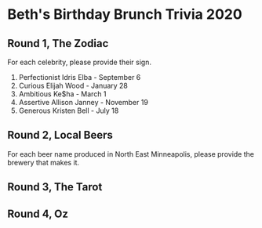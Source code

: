 # Beth's Birthday Brunch Trivia 2020

## Round 1, The Zodiac

For each celebrity, please provide their sign.

1. Perfectionist Idris Elba -  September 6
1. Curious Elijah Wood - January 28
1. Ambitious Ke$ha - March 1
1. Assertive Allison Janney - November 19
1. Generous Kristen Bell -  July 18

## Round 2, Local Beers

For each beer name produced in North East Minneapolis,
please provide the brewery that makes it.

<!-- 1. Pistachio Cream Ale -->
<!-- 1. Cumulonimbus -->
<!-- 1. Guavatron -->
<!-- 1. North Star Pils -->
<!-- 1. It was all a dream -->

## Round 3, The Tarot

<!-- 1. The currently most popular version of the Tarot, commonly called the RWS, was originally commissioned by Arthur Waite and published by The Rider company and for most of its life did not credit its illustrator. Who illustrated the RWS Tarot? -->
<!-- 1. The Tarot is said to tell the story of a journey where one of the face cards is encountering each of the other face cards, which card is the protagonist? -->
<!-- 1. Probably the most misunderstood card in the deck, this card means transition or change? -->
<!-- 1. The Tarot is divided into 2 sections labeled Major and Minor, what term is used for each section? -->
<!-- 1. The "suits" in the tarot aren't your regular clubs/hearts/spades/diamonds but instead consist of what 4 items? -->

## Round 4, Oz

<!-- 1. Famous for being a Movie, who was the author of the book series The Wizard of Oz is based on. -->
<!-- 1. On the journey to The Emerald City, Dorthy, The Scarecrow, The Tin Woodsman, and The Cowedly Lion are drugged to sleep by a field of these flowers. -->
<!-- 1. When Dorthy is swept away to Oz, what country does she land in? -->
<!-- 1. What is Dorthy's Last Name? -->
<!-- 2. Raised as a boy named Tip by the witch Mombi, who is the one true ruler of the land of Oz -->
